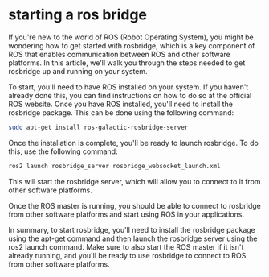 # starting a ros bridge

If you're new to the world of ROS (Robot Operating System), you might be wondering how to get started with rosbridge, which is a key component of ROS that enables communication between ROS and other software platforms. In this article, we'll walk you through the steps needed to get rosbridge up and running on your system.

To start, you'll need to have ROS installed on your system. If you haven't already done this, you can find instructions on how to do so at the official ROS website. Once you have ROS installed, you'll need to install the rosbridge package. This can be done using the following command:

```bash
sudo apt-get install ros-galactic-rosbridge-server
```

Once the installation is complete, you'll be ready to launch rosbridge. To do this, use the following command:

```bash
ros2 launch rosbridge_server rosbridge_websocket_launch.xml
```

This will start the rosbridge server, which will allow you to connect to it from other software platforms.

Once the ROS master is running, you should be able to connect to rosbridge from other software platforms and start using ROS in your applications.

In summary, to start rosbridge, you'll need to install the rosbridge package using the apt-get command and then launch the rosbridge server using the ros2 launch command. Make sure to also start the ROS master if it isn't already running, and you'll be ready to use rosbridge to connect to ROS from other software platforms.
